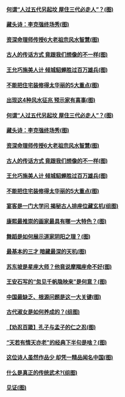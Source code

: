 #### [何谓“人过五代另起坟 屋住三代必走人”？(图)](../pages/p7/1000252.md?t=03140204) 
#### [藏头诗：李克强终场秀(图)](../pages/p7/1000275.md?t=03140204) 
#### [资深命理师传授6大老祖宗风水智慧(图)](../pages/p7/1000244.md?t=03140204) 
#### [古人的传话方式 竟跟我们想像的不一样(图)](../pages/p7/1000148.md?t=03140204) 
#### [王允巧施美人计 倾城貂蝉胜过百万雄兵(图)](../pages/p7/1000225.md?t=03140204) 
#### [不能把住宅装修得太华丽的5大重点(图)](../pages/p7/998050.md?t=03140204) 
#### [出现这4种风水征兆 预示家有喜事(图)](../pages/p7/1000070.md?t=03140204) 
#### [何谓“人过五代另起坟 屋住三代必走人”？(图)](../pages/p7/1000252.md?t=03140204) 
#### [藏头诗：李克强终场秀(图)](../pages/p7/1000275.md?t=03140204) 
#### [资深命理师传授6大老祖宗风水智慧(图)](../pages/p7/1000244.md?t=03140204) 
#### [古人的传话方式 竟跟我们想像的不一样(图)](../pages/p7/1000148.md?t=03140204) 
#### [王允巧施美人计 倾城貂蝉胜过百万雄兵(图)](../pages/p7/1000225.md?t=03140204) 
#### [不能把住宅装修得太华丽的5大重点(图)](../pages/p7/998050.md?t=03140204) 
#### [宴客是一门大学问 揭秘古人排座位藏玄机(组图)](../pages/p7/998928.md?t=03140204) 
#### [康熙最推崇的画家最具有哪一大特色？(图)](../pages/p7/993968.md?t=03140204) 
#### [舞蹈是如何展示道家阴阳之理？(图)](../pages/p7/1000232.md?t=03140204) 
#### [最基本的三才 暗藏最深的天机(图)](../pages/p7/999768.md?t=03140204) 
#### [苏东坡是星座大师？他竟说摩羯座命不好(图)](../pages/p7/998927.md?t=03140204) 
#### [王安石写的“忽见千帆隐映来”是何意？(图)](../pages/p7/999994.md?t=03140204) 
#### [中国最缺乏、根源问题是这一大关键(图)](../pages/p7/1000038.md?t=03140204) 
#### [古代淑女是如何养成的？(组图)](../pages/p7/999787.md?t=03140204) 
#### [【劝忍百箴】孔子与孟子的仁之忍(图)](../pages/p7/1000035.md?t=03140204) 
#### [“天若有情天亦老”的经典下半句是啥？(图)](../pages/p7/1000016.md?t=03140204) 
#### [这位诗人虽然作品少 却凭一精品闻名中国(图)](../pages/p7/998583.md?t=03140204) 
#### [什么是真正的传统武术?(组图)](../pages/p7/999859.md?t=03140204) 
#### [见证(图)](../pages/p7/1000095.md?t=03140204) 
